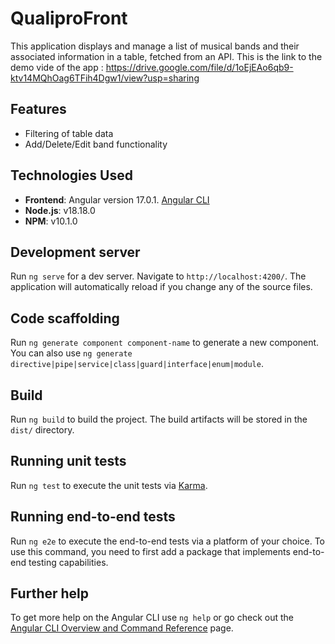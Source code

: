 # QualiproFront
This application displays and manage a list of musical bands and their associated information in a table, fetched from an API.
This is the link to the demo vide of the app : https://drive.google.com/file/d/1oEjEAo6qb9-ktv14MQhOag6TFih4Dgw1/view?usp=sharing

## Features

- Filtering of table data
- Add/Delete/Edit band functionality 

## Technologies Used

- **Frontend**: Angular version 17.0.1. [Angular CLI](https://github.com/angular/angular-cli)
- **Node.js**: v18.18.0
- **NPM**: v10.1.0

## Development server

Run `ng serve` for a dev server. Navigate to `http://localhost:4200/`. The application will automatically reload if you change any of the source files.

## Code scaffolding

Run `ng generate component component-name` to generate a new component. You can also use `ng generate directive|pipe|service|class|guard|interface|enum|module`.

## Build

Run `ng build` to build the project. The build artifacts will be stored in the `dist/` directory.

## Running unit tests

Run `ng test` to execute the unit tests via [Karma](https://karma-runner.github.io).

## Running end-to-end tests

Run `ng e2e` to execute the end-to-end tests via a platform of your choice. To use this command, you need to first add a package that implements end-to-end testing capabilities.

## Further help

To get more help on the Angular CLI use `ng help` or go check out the [Angular CLI Overview and Command Reference](https://angular.io/cli) page.
